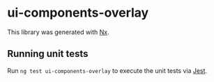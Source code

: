# ui-components-overlay

This library was generated with [Nx](https://nx.dev).

## Running unit tests

Run `ng test ui-components-overlay` to execute the unit tests via [Jest](https://jestjs.io).
